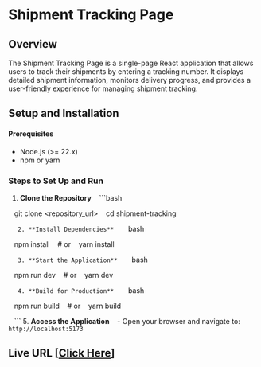 # Shipment Tracking Page

## Overview
The Shipment Tracking Page is a single-page React application that allows users to track their shipments by entering a tracking number. It displays detailed shipment information, monitors delivery progress, and provides a user-friendly experience for managing shipment tracking.
## Setup and Installation
#### Prerequisites
- Node.js (>= 22.x)
- npm or yarn
### Steps to Set Up and Run
1. **Clone the Repository**
   ```bash

   git clone <repository_url>
   cd shipment-tracking

   ```
2. **Install Dependencies**
   ```bash

   npm install
   # or
   yarn install

   ```
3. **Start the Application**
   ```bash

   npm run dev
   # or
   yarn dev

   ```
4. **Build for Production**
   ```bash

   npm run build
   # or
   yarn build

   ```
5. **Access the Application**
   - Open your browser and navigate to: `http://localhost:5173`

## Live URL [[Click Here](https://bosta-shipment-tracking-page.vercel.app/)]